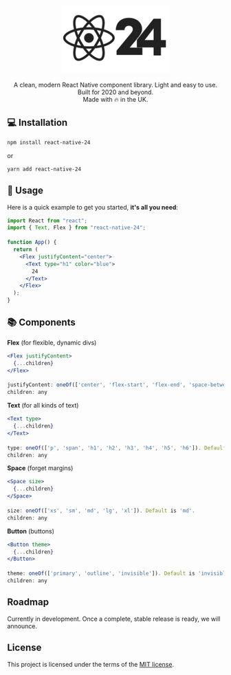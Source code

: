 <h1 align="center">
  <img src="assets/rn-24.png?raw=true" width="250" align="center" alt="react 24 logo">
</h1>

<div align="center">

A clean, modern React Native component library. Light and easy to use. Built for 2020 and beyond. <br />
Made with 🔥 in the UK.

</div>

## 💻 Installation

```sh
npm install react-native-24
```

or

```sh
yarn add react-native-24
```

## 🚀 Usage

Here is a quick example to get you started, **it's all you need**:

```jsx
import React from "react";
import { Text, Flex } from "react-native-24";

function App() {
  return (
    <Flex justifyContent="center">
      <Text type="h1" color="blue">
        24
      </Text>
    </Flex>
  );
}
```

## 📚 Components

<b>Flex</b> (for flexible, dynamic divs)

```jsx
<Flex justifyContent>
  {...children}
</Flex>

justifyContent: oneOf(['center', 'flex-start', 'flex-end', 'space-between', 'space-evenly']). Default is 'space-between'.
children: any
```

<b>Text</b> (for all kinds of text)

```jsx
<Text type>
  {...children}
</Text>

type: oneOf(['p', 'span', 'h1', 'h2', 'h3', 'h4', 'h5', 'h6']). Default is 'span'.
children: any
```

<b>Space</b> (forget margins)

```jsx
<Space size>
  {...children}
</Space>

size: oneOf(['xs', 'sm', 'md', 'lg', 'xl']). Default is 'md'.
children: any
```

<b>Button</b> (buttons)

```jsx
<Button theme>
  {...children}
</Button>

theme: oneOf(['primary', 'outline', 'invisible']). Default is 'invisible'.
children: any
```

## Roadmap

Currently in development. Once a complete, stable release is ready, we will announce.

## License

This project is licensed under the terms of the
[MIT license](/LICENSE).
